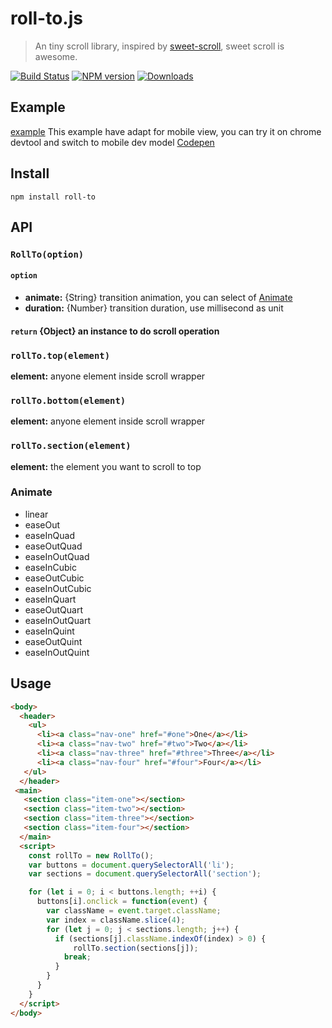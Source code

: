 # roll-to.js
> An tiny scroll library, inspired by [sweet-scroll](https://github.com/tsuyoshiwada/sweet-scroll), sweet scroll is awesome.

[![Build Status](https://travis-ci.org/jkvim/roll-to.js.svg?branch=master)](https://travis-ci.org/jkvim/roll-to.js)
[![NPM version][npm-image]][npm-url]
[![Downloads][downloads-image]][npm-url]

[npm-url]: https://npmjs.org/package/roll-to
[downloads-image]: http://img.shields.io/npm/dm/roll-to.svg
[npm-image]: http://img.shields.io/npm/v/roll-to.svg


## Example
[example](https://jkvim.github.io/roll-to.js/) This example have adapt for mobile view, 
you can try it on chrome devtool and switch to mobile dev model
[Codepen](http://codepen.io/wewea/pen/jVVgvN)

## Install
    npm install roll-to

## API
### `RollTo(option)`
#### `option`
- **animate:**  {String} transition animation, you can select of [Animate](#animate)
- **duration:** {Number} transition duration, use millisecond as unit

#### `return`    {Object} an instance to do scroll operation

### `rollTo.top(element)`
**element:** anyone element inside scroll wrapper

### `rollTo.bottom(element)`
**element:** anyone element inside scroll wrapper

### `rollTo.section(element)`
**element:** the element you want to scroll to top

### Animate
- linear
- easeOut
- easeInQuad
- easeOutQuad
- easeInOutQuad
- easeInCubic
- easeOutCubic
- easeInOutCubic
- easeInQuart
- easeOutQuart
- easeInOutQuart
- easeInQuint
- easeOutQuint
- easeInOutQuint

## Usage

```html
<body>
  <header>
    <ul>
      <li><a class="nav-one" href="#one">One</a></li>
      <li><a class="nav-two" href="#two">Two</a></li>
      <li><a class="nav-three" href="#three">Three</a></li>
      <li><a class="nav-four" href="#four">Four</a></li>
   </ul>
  </header>
 <main>
   <section class="item-one"></section>
   <section class="item-two"></section>
   <section class="item-three"></section>
   <section class="item-four"></section>
  </main>
  <script>
    const rollTo = new RollTo();
    var buttons = document.querySelectorAll('li');
    var sections = document.querySelectorAll('section');

    for (let i = 0; i < buttons.length; ++i) {
      buttons[i].onclick = function(event) {
        var className = event.target.className;
        var index = className.slice(4);
        for (let j = 0; j < sections.length; j++) {
          if (sections[j].className.indexOf(index) > 0) {
              rollTo.section(sections[j]);
            break;
          }
        }
      }
    }
  </script>
</body>
```

